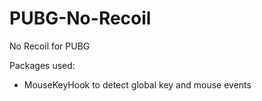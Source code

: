 # PUBG-No-Recoil
No Recoil for PUBG

Packages used:
 - MouseKeyHook to detect global key and mouse events
